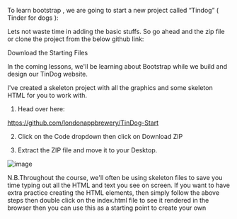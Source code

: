 To learn bootstrap , we are going to start a new project called “Tindog” ( Tinder for dogs ):

Lets not waste time in adding the basic stuffs. So go ahead and the zip file or clone the project from the below github link:

Download the Starting Files

In the coming lessons, we'll be learning about Bootstrap while we build and design our TinDog website.

I've created a skeleton project with all the graphics and some skeleton HTML for you to work with.

1. Head over here:

https://github.com/londonappbrewery/TinDog-Start

2. Click on the Code dropdown then click on Download ZIP

3. Extract the ZIP file and move it to your Desktop.

 ![image](https://user-images.githubusercontent.com/111358462/231830406-34c5291b-61e7-4871-8344-988f318b6ce8.png)


N.B.Throughout the course, we'll often be using skeleton files to save you time typing out all the HTML and text you see on screen. If you want to have extra practice creating the HTML elements, then simply follow the above steps then double click on the index.html file to see it rendered in the browser then you can use this as a starting point to create your own 

